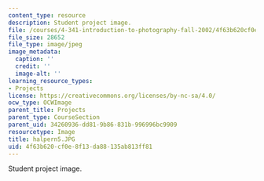 ```yaml
---
content_type: resource
description: Student project image.
file: /courses/4-341-introduction-to-photography-fall-2002/4f63b620cf0e8f13da88135ab813ff81_halpern5.JPG
file_size: 28652
file_type: image/jpeg
image_metadata:
  caption: ''
  credit: ''
  image-alt: ''
learning_resource_types:
- Projects
license: https://creativecommons.org/licenses/by-nc-sa/4.0/
ocw_type: OCWImage
parent_title: Projects
parent_type: CourseSection
parent_uid: 34260936-dd81-9b86-831b-996996bc9909
resourcetype: Image
title: halpern5.JPG
uid: 4f63b620-cf0e-8f13-da88-135ab813ff81
---
```

Student project image.
